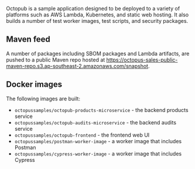 Octopub is a sample application designed to be deployed to a variety of platforms such as AWS Lambda, Kubernetes, and 
static web hosting. It also builds a number of test worker images, test scripts, and security packages.

## Maven feed

A number of packages including SBOM packages and Lambda artifacts, are pushed to a public Maven repo hosted at 
https://octopus-sales-public-maven-repo.s3.ap-southeast-2.amazonaws.com/snapshot.

## Docker images

The following images are built:

* `octopussamples/octopub-products-microservice` - the backend products service
* `octopussamples/octopub-audits-microservice` - the backend audits service
* `octopussamples/octopub-frontend` - the frontend web UI
* `octopussamples/postman-worker-image` - a worker image that includes Postman
* `octopussamples/cypress-worker-image` - a worker image that includes Cypress